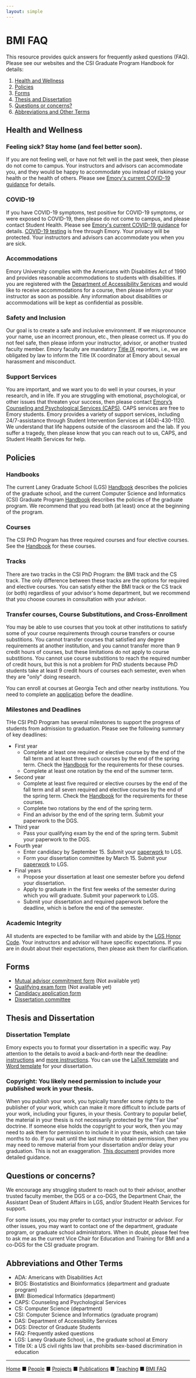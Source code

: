 ```yaml
---
layout: simple
---
```


# BMI FAQ

This resource provides quick answers for frequently asked questions (FAQ). Please see our websites and the CSI Graduate Program Handbook for details:
1. [Health and Wellness](#health)
2. [Policies](#policies)
3. [Forms](#forms)
4. [Thesis and Dissertation](#thesis)
5. [Questions or concerns?](#questions)
6. [Abbreviations and Other Terms](#abbreviations)

## <a name="health"></a>Health and Wellness

### Feeling sick? Stay home (and feel better soon).
If you are not feeling well, or have not felt well in the past week, then please do not come to campus. Your instructors and advisors can accommodate you, and they would be happy to accommodate you instead of risking your health or the health of others. Please see [Emory's current COVID-19 guidance](https://www.emory.edu/forward/covid-19/if-you-feel-sick.html) for details.

### COVID-19
If you have COVID-19 symptoms, test positive for COVID-19 symptoms, or were exposed to COVID-19, then please do not come to campus, and please contact Student Health. Please see [Emory's current COVID-19 guidance](https://www.emory.edu/forward/covid-19/if-you-feel-sick.html) for details. [COVID-19 testing](https://www.emory.edu/forward/covid-19/testing/schedule-covid-test.html) is free through Emory. Your privacy will be protected. Your instructors and advisors can accommodate you when you are sick.

### Accommodations
Emory University complies with the Americans with Disabilities Act of 1990 and provides reasonable accommodations to students with disabilities. If you are registered with the [Department of Accessibility Services](https://accessibility.emory.edu/students/index.html) and would like to receive accommodations for a course, then please inform your instructor as soon as possible. Any information about disabilities or accommodations will be kept as confidential as possible.

### Safety and Inclusion
Our goal is to create a safe and inclusive environment. If we mispronounce your name, use an incorrect pronoun, etc., then please correct us. If you do not feel safe, then please inform your instructor, advisor, or another trusted faculty member. Emory faculty are mandatory [Title IX](https://equityandinclusion.emory.edu/title-ix/index.html) reporters, i.e., we are obligated by law to inform the Title IX coordinator at Emory about sexual harassment and misconduct.

### Support Services
You are important, and we want you to do well in your courses, in your research, and in life. If you are struggling with emotional, psychological, or other issues that threaten your success, then please contact [Emory’s Counseling and Psychological Services (CAPS)](http://counseling.emory.edu/index.html). CAPS services are free to Emory students. Emory provides a variety of support services, including 24/7-assistance through Student Intervention Services at (404)-430-1120. We understand that life happens outside of the classroom and the lab. If you suffer a tragedy, then please know that you can reach out to us, CAPS, and Student Health Services for help.

## <a name="policies"></a>Policies

### Handbooks
The current Laney Graduate School (LGS) [Handbook](https://gs.emory.edu/_includes/documents/sections/handbook/handbook.pdf) describes the policies of the graduate school, and the current Computer Science and Informatics (CSI) Graduate Program [Handbook](https://www.cs.emory.edu/site/doc/CSI-Handbook.pdf) describes the policies of the graduate program. We recommend that you read both (at least) once at the beginning of the program.

### Courses
The CSI PhD Program has three required courses and four elective courses. See the [Handbook](https://www.cs.emory.edu/site/doc/CSI-Handbook.pdf) for these courses.

### Tracks
There are two tracks in the CSI PhD Program: the BMI track and the CS track. The only difference between these tracks are the options for required and elective courses. You can satisfy either the BMI track or the CS track (or both) regardless of your advisor's home department, but we recommend that you choose courses in consultation with your advisor.

### Transfer courses, Course Substitutions, and Cross-Enrollment
You may be able to use courses that you took at other institutions to satisfy some of your course requirements through course transfers or course substitions. You cannot transfer courses that satisfied any degree requirements at another institution, and you cannot transfer more than 9 credit hours of courses, but these limitations do not apply to course substitions. You cannot use course substitions to reach the required number of credit hours, but this is not a problem for PhD students because PhD students take at least 9 credit hours of courses each semester, even when they are "only" doing research.

You can enroll at courses at Georgia Tech and other nearby institutions. You need to complete an [application](https://registrar.emory.edu/registration/cross-registration/emory-students.html) before the deadline. 

### Milestones and Deadlines
THe CSI PhD Program has several milestones to support the progress of students from admission to graduation. Please see the following summary of key deadlines:

- First year
   - Complete at least one required or elective course by the end of the fall term and at least three such courses by the end of the spring term. Check the [Handbook](https://www.cs.emory.edu/site/doc/CSI-Handbook.pdf) for the requirements for these courses.
   - Complete at least one rotation by the end of the summer term.
- Second year
   - Complete at least five required or elective courses by the end of the fall term and all seven required and elective courses by the end of the spring term. Check the [Handbook](https://www.cs.emory.edu/site/doc/CSI-Handbook.pdf) for the requirements for these courses.
   - Complete two rotations by the end of the spring term.
   - Find an advisor by the end of the spring term. Submit your paperwork to the DGS.
- Third year
   - Pass your qualifying exam by the end of the spring term. Submit your paperwork to the DGS.
- Fourth year
   - Enter candidacy by September 15. Submit your [paperwork](https://www.gs.emory.edu/academics/policies-progress/candidacy.html) to LGS.
   - Form your dissertation committee by March 15. Submit your [paperwork](https://www.gs.emory.edu/academics/policies-progress/dissertation.html) to LGS.
- Final years
   - Propose your dissertation at least one semester before you defend your dissertation.
   - Apply to graduate in the first few weeks of the semester during which you will graduate. Submit your paperwork to LGS.
   - Submit your dissertation and required paperwork before the deadline, which is before the end of the semester.

### Academic Integrity
All students are expected to be familiar with and abide by the [LGS Honor Code](http://gs.emory.edu/handbook/honor-conduct-grievance/honor/index.html). Your instructors and advisor will have specific expectations. If you are in doubt about their expectations, then please ask them for clarification.

## <a name="forms"></a>Forms
- [Mutual advisor commitment form]() (Not available yet)
- [Qualifying exam form]() (Not available yet)
- [Candidacy application form](https://www.gs.emory.edu/academics/policies-progress/candidacy.html)
- [Dissertation committee](https://www.gs.emory.edu/academics/policies-progress/dissertation.html)

## <a name="thesis"></a>Thesis and Dissertation

### Dissertation Template
Emory expects you to format your dissertation in a specific way. Pay attention to the details to avoid a back-and-forth near the deadline: [instructions](https://www.gs.emory.edu/academics/completion/submit/phd-completion.html) and [more instructions](https://www.gs.emory.edu/_includes/documents/submitting-your-thesis-or-dissertation-guidelines-and-template-_word-documents-_-new-dean.docx). You can use the [LaTeX template](https://www.overleaf.com/latex/templates/emory-laney-graduate-school-dissertation-template/hjszzmrwswkv) and [Word template](https://www.tug.org/twg/mactex/tutorials/ltxprimer-1.0.pdf) for your dissertation.

### Copyright: You likely need permission to include your published work in your thesis.
When you publish your work, you typically transfer some rights to the publisher of your work, which can make it more difficult to include parts of your work, including your figures, in your thesis. Contrary to popular belief, the material in your thesis is not necessarily protected by the "Fair Use" doctrine. If someone else holds the copyright to your work, then you may need to ask them for permission to include it in your thesis, which can take months to do. If you wait until the last minute to obtain permission, then you may need to remove material from your dissertation and/or delay your graduation. This is not an exaggeration. [This document](https://docs.google.com/document/d/1bTCWefykLvUAs8NMMrbqIIn120jtFkVWPEL78hEmyRU) provides more detailed guidance.

## <a name="questions"></a>Questions or concerns?
We encourage any struggling student to reach out to their advisor, another trusted faculty member, the DGS or a co-DGS, the Department Chair, the Assistant Dean of Student Affairs in LGS, and/or Student Health Services for support.

For some issues, you may prefer to contact your instructor or advisor. For other issues, you may want to contact one of the department, graduate program, or graduate school administrators. When in doubt, please feel free to ask me as the current Vice Chair for Education and Training for BMI and a co-DGS for the CSI graduate program.

## <a name="abbreviations"></a>Abbreviations and Other Terms
- ADA: Americans with Disabilities Act
- BIOS: Biostatistics and Bioinformatics (department and graduate program)
- BMI: Biomedical Informatics (department)
- CAPS: Counseling and Psychological Services
- CS: Computer Science (department)
- CSI: Computer Science and Informatics (graduate program)
- DAS: Department of Accessibility Services
 - DGS: Director of Graduate Students
- FAQ: Frequently asked questions
- LGS: Laney Graduate School, i.e., the graduate school at Emory
- Title IX: a US civil rights law that prohibits sex-based discrimination in education

---

[Home](../) &#9632; [People](../people) &#9632; [Projects](../projects) &#9632; [Publications](../publications) &#9632; [Teaching](../teaching) &#9632; [BMI FAQ](../bmi_faq)
